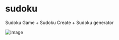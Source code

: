# sudoku
Sudoku Game + Sudoku Create + Sudoku generator

![image](https://user-images.githubusercontent.com/99910650/175774454-f2e76f8f-934b-4e65-8175-f400b4433606.png)
